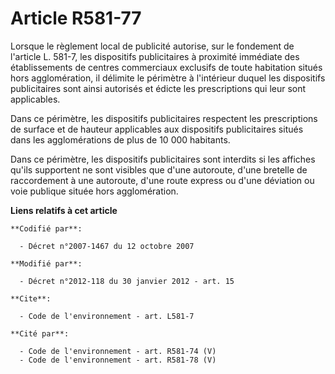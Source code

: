 # Article R581-77

Lorsque le règlement local de publicité autorise, sur le fondement de l'article L. 581-7, les dispositifs publicitaires à
proximité immédiate des établissements de centres commerciaux exclusifs de toute habitation situés hors agglomération, il
délimite le périmètre à l'intérieur duquel les dispositifs publicitaires sont ainsi autorisés et édicte les prescriptions qui
leur sont applicables. 

Dans ce périmètre, les dispositifs publicitaires respectent les prescriptions de surface et de hauteur applicables aux
dispositifs publicitaires situés dans les agglomérations de plus de 10 000 habitants. 

Dans ce périmètre, les dispositifs publicitaires sont interdits si les affiches qu'ils supportent ne sont visibles que d'une
autoroute, d'une bretelle de raccordement à une autoroute, d'une route express ou d'une déviation ou voie publique située
hors agglomération.

**Liens relatifs à cet article**

	**Codifié par**:

	  - Décret n°2007-1467 du 12 octobre 2007

	**Modifié par**:

	  - Décret n°2012-118 du 30 janvier 2012 - art. 15

	**Cite**:

	  - Code de l'environnement - art. L581-7

	**Cité par**:

	  - Code de l'environnement - art. R581-74 (V)
	  - Code de l'environnement - art. R581-78 (V)
